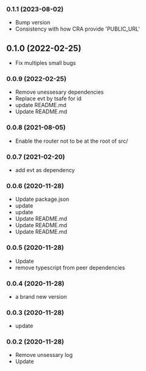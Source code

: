 ### **0.1.1** (2023-08-02)  
  
- Bump version  
- Consistency with how CRA provide 'PUBLIC_URL'    
  
## **0.1.0** (2022-02-25)  
  
- Fix multiples small bugs    
  
### **0.0.9** (2022-02-25)  
  
- Remove unessesary dependencies  
- Replace evt by tsafe for id  
- update README.md  
- Update README.md    
  
### **0.0.8** (2021-08-05)  
  
- Enable the router not to be at the root of src/    
  
### **0.0.7** (2021-02-20)  
  
- add evt as dependency    
  
### **0.0.6** (2020-11-28)  
  
- Update package.json  
- update  
- update  
- Update README.md  
- Update README.md  
- Update README.md    
  
### **0.0.5** (2020-11-28)  
  
- Update  
- remove typescript from peer dependencies    
  
### **0.0.4** (2020-11-28)  
  
- a brand new version    
  
### **0.0.3** (2020-11-28)  
  
- update    
  
### **0.0.2** (2020-11-28)  
  
- Remove unsessary log  
- Update    
  
